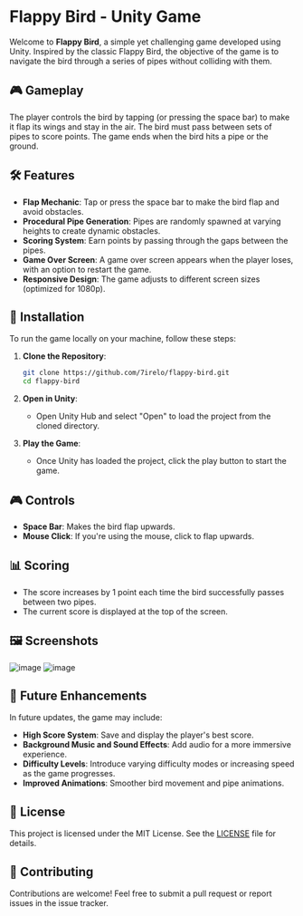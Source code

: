 # Flappy Bird - Unity Game

Welcome to **Flappy Bird**, a simple yet challenging game developed using Unity. Inspired by the classic Flappy Bird, the objective of the game is to navigate the bird through a series of pipes without colliding with them.

## 🎮 Gameplay

The player controls the bird by tapping (or pressing the space bar) to make it flap its wings and stay in the air. The bird must pass between sets of pipes to score points. The game ends when the bird hits a pipe or the ground.

## 🛠 Features

- **Flap Mechanic**: Tap or press the space bar to make the bird flap and avoid obstacles.
- **Procedural Pipe Generation**: Pipes are randomly spawned at varying heights to create dynamic obstacles.
- **Scoring System**: Earn points by passing through the gaps between the pipes.
- **Game Over Screen**: A game over screen appears when the player loses, with an option to restart the game.
- **Responsive Design**: The game adjusts to different screen sizes (optimized for 1080p).

## 📜 Installation

To run the game locally on your machine, follow these steps:

1. **Clone the Repository**:
   ```bash
   git clone https://github.com/7irelo/flappy-bird.git
   cd flappy-bird
   ```

2. **Open in Unity**:
   - Open Unity Hub and select "Open" to load the project from the cloned directory.

3. **Play the Game**:
   - Once Unity has loaded the project, click the play button to start the game.

## 🎮 Controls

- **Space Bar**: Makes the bird flap upwards.
- **Mouse Click**: If you're using the mouse, click to flap upwards.

## 📊 Scoring

- The score increases by 1 point each time the bird successfully passes between two pipes.
- The current score is displayed at the top of the screen.

## 🖼 Screenshots

![image](https://github.com/user-attachments/assets/e516b3d5-1deb-441e-b5ad-c645547bfd2f)
![image](https://github.com/user-attachments/assets/4e141364-d4c3-4294-8264-0eea7b9bf3ee)

## 🚀 Future Enhancements

In future updates, the game may include:
- **High Score System**: Save and display the player's best score.
- **Background Music and Sound Effects**: Add audio for a more immersive experience.
- **Difficulty Levels**: Introduce varying difficulty modes or increasing speed as the game progresses.
- **Improved Animations**: Smoother bird movement and pipe animations.

## 📜 License

This project is licensed under the MIT License. See the [LICENSE](LICENSE) file for details.

## 🤝 Contributing

Contributions are welcome! Feel free to submit a pull request or report issues in the issue tracker.
